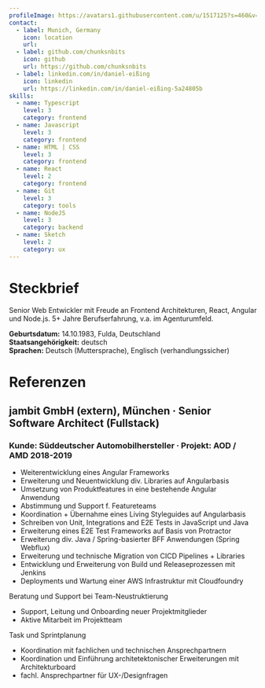 ```yaml
---
profileImage: https://avatars1.githubusercontent.com/u/1517125?s=460&v=4
contact:
  - label: Munich, Germany
    icon: location
    url:
  - label: github.com/chunksnbits
    icon: github
    url: https://github.com/chunksnbits
  - label: linkedin.com/in/daniel-eißing
    icon: linkedin
    url: https://linkedin.com/in/daniel-eißing-5a24805b
skills:
  - name: Typescript
    level: 3
    category: frontend
  - name: Javascript
    level: 3
    category: frontend
  - name: HTML | CSS
    level: 3
    category: frontend
  - name: React
    level: 2
    category: frontend
  - name: Git
    level: 3
    category: tools
  - name: NodeJS
    level: 3
    category: backend
  - name: Sketch
    level: 2
    category: ux
---
```


# Steckbrief
Senior Web Entwickler mit Freude an Frontend Architekturen, React, Angular und Node.js. 5+ Jahre Berufserfahrung, v.a. im Agenturumfeld.

**Geburtsdatum:** 14.10.1983, Fulda, Deutschland<br />
**Staatsangehörigkeit:** deutsch<br />
**Sprachen:** Deutsch (Muttersprache), Englisch (verhandlungssicher)<br />

# Referenzen
## **jambit GmbH (extern), München** · Senior Software Architect (Fullstack)
### Kunde: Süddeutscher Automobilhersteller · Projekt: AOD / AMD 2018-2019
- Weiterentwicklung eines Angular Frameworks
- Erweiterung und Neuentwicklung div. Libraries auf Angularbasis
- Umsetzung von Produktfeatures in eine bestehende Angular Anwendung
- Abstimmung und Support f. Featureteams
- Koordination + Übernahme eines Living Styleguides auf Angularbasis
- Schreiben von Unit, Integrations and E2E Tests in JavaScript und Java
- Erweiterung eines E2E Test Frameworks auf Basis von Protractor
- Erweiterung div. Java / Spring-basierter BFF Anwendungen (Spring Webflux)
- Erweiterung und technische Migration von CICD Pipelines + Libraries
- Entwicklung und Erweiterung von Build und Releaseprozessen mit Jenkins
- Deployments und Wartung einer AWS Infrastruktur mit Cloudfoundry


Beratung und Support bei Team-Neustruktierung
- Support, Leitung und Onboarding neuer Projektmitglieder
- Aktive Mitarbeit im Projektteam


Task und Sprintplanung
- Koordination mit fachlichen und technischen Ansprechpartnern
- Koordination und Einführung architetektonischer Erweiterungen mit Architekturboard
- fachl. Ansprechpartner für UX-/Designfragen
